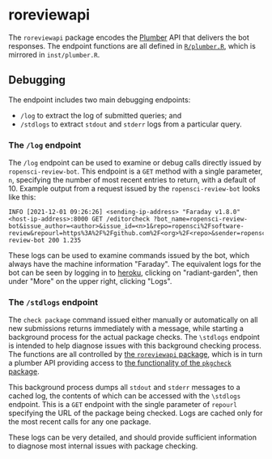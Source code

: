 
# roreviewapi

The `roreviewapi` package encodes the [Plumber](https://rplumber.io) API that
delivers the bot responses. The endpoint functions are all defined in
[`R/plumber.R`](https://github.com/ropensci-review-tools/roreviewapi/blob/main/R/plumber.R),
which is mirrored in `inst/plumber.R`.

## Debugging

The endpoint includes two main debugging endpoints:

- `/log` to extract the log of submitted queries; and
- `/stdlogs` to extract `stdout` and `stderr` logs from a particular query.

### The `/log` endpoint

The `/log` endpoint can be used to examine or debug calls directly issued by
`ropensci-review-bot`. This endpoint is a `GET` method with a single parameter,
`n`, specifying the number of most recent entries to return, with a default of
10. Example output from a request issued by the `ropensci-review-bot` looks
like this:

```
INFO [2021-12-01 09:26:26] <sending-ip-address> "Faraday v1.8.0" <host-ip-address>:8000 GET /editorcheck ?bot_name=ropensci-review-bot&issue_author=<author>&issue_id=<n>1&repo=ropensci%2Fsoftware-review&repourl=https%3A%2F%2Fgithub.com%2F<org>%2F<repo>&sender=ropensci-review-bot 200 1.235
```

These logs can be used to examine commands issued by the bot, which always have
the machine information "Faraday". The equivalent logs for the bot can be seen
by logging in to [heroku](https://heroku.com), clicking on "radiant-garden",
then under "More" on the upper right, clicking "Logs".

### The `/stdlogs` endpoint

The `check package` command issued either manually or automatically on all new
submissions returns immediately with a message, while starting a background
process for the actual package checks. The `\stdlogs` endpoint is intended to
help diagnose issues with this background checking process. The functions are
all controlled by [the `roreviewapi`
package](https://github.com/ropensci-review-tools/roreviewapi), which is in
turn a plumber API providing access to [the functionality of the `pkgcheck`
package](https://github.com/ropensci-review-tools/pkgcheck).

This background process dumps all `stdout` and `stderr` messages to a cached
log, the contents of which can be accessed with the `\stdlogs` endpoint. This
is a `GET` endpoint with the single parameter of `repourl` specifying the URL
of the package being checked. Logs are cached only for the most recent calls
for any one package.

These logs can be very detailed, and should provide sufficient information to
diagnose most internal issues with package checking.
